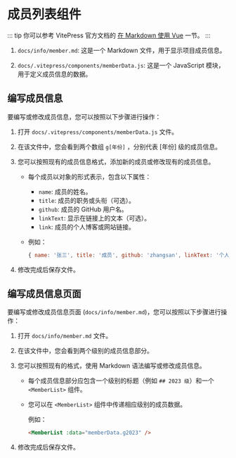 # 成员列表组件

::: tip
你可以参考 VitePress 官方文档的 [在 Markdown 使用 Vue](https://vitepress.dev/zh/guide/using-vue) 一节。
:::

1. `docs/info/member.md`: 这是一个 Markdown 文件，用于显示项目成员信息。

2. `docs/.vitepress/components/memberData.js`: 这是一个 JavaScript 模块，用于定义成员信息的数据。

## 编写成员信息

要编写或修改成员信息，您可以按照以下步骤进行操作：

1. 打开 `docs/.vitepress/components/memberData.js` 文件。

2. 在该文件中，您会看到两个数组 `g[年份]` ，分别代表 [年份] 级的成员信息。

3. 您可以按照现有的成员信息格式，添加新的成员或修改现有的成员信息。

   - 每个成员以对象的形式表示，包含以下属性：
     - `name`: 成员的姓名。
     - `title`: 成员的职务或头衔（可选）。
     - `github`: 成员的 GitHub 用户名。
     - `linkText`: 显示在链接上的文本（可选）。
     - `link`: 成员的个人博客或网站链接。

   - 例如：
     ```javascript
     { name: '张三', title: '成员', github: 'zhangsan', linkText: '个人博客', link: 'https://example.com' },
     ```

4. 修改完成后保存文件。

## 编写成员信息页面

要编写或修改成员信息页面 (`docs/info/member.md`)，您可以按照以下步骤进行操作：

1. 打开 `docs/info/member.md` 文件。

2. 在该文件中，您会看到两个级别的成员信息部分。

3. 您可以按照现有的格式，使用 Markdown 语法编写或修改成员信息。

   - 每个成员信息部分应包含一个级别的标题（例如 `## 2023 级`）和一个 `<MemberList>` 组件。

   - 您可以在 `<MemberList>` 组件中传递相应级别的成员数据。

     例如：
     ```markdown
     <MemberList :data="memberData.g2023" />
     ```

4. 修改完成后保存文件。
